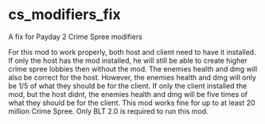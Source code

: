 # cs_modifiers_fix
A fix for Payday 2 Crime Spree modifiers

For this mod to work properly, both host and client need to have it installed.
If only the host has the mod installed, he will still be able to create higher crime spree lobbies then without the mod. The enemies health and dmg will also be correct for the host. However, the enemies health and dmg will only be 1/5 of what they should be for the client.
If only the client installed the mod, but the host didnt, the enemies health and dmg will be five times of what they should be for the client.
This mod works fine for up to at least 20 million Crime Spree.
Only BLT 2.0 is required to run this mod.

